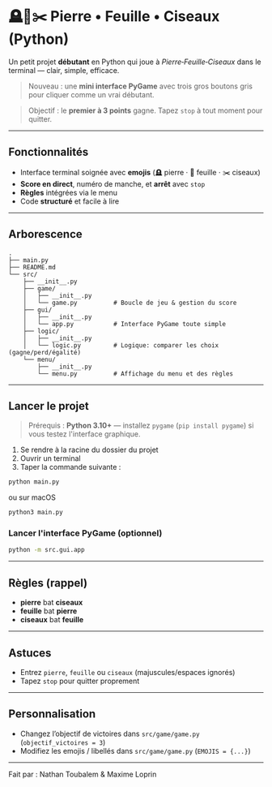 # 🪦🧻✂️ Pierre • Feuille • Ciseaux (Python)

Un petit projet **débutant** en Python qui joue à *Pierre‑Feuille‑Ciseaux* dans le terminal — clair, simple, efficace.

> Nouveau : une **mini interface PyGame** avec trois gros boutons gris pour cliquer comme un vrai débutant.

> Objectif : le **premier à 3 points** gagne. Tapez `stop` à tout moment pour quitter.

---

## Fonctionnalités
- Interface terminal soignée avec **emojis** (🪦 pierre · 🧻 feuille · ✂️ ciseaux)
- **Score en direct**, numéro de manche, et **arrêt** avec `stop`
- **Règles** intégrées via le menu
- Code **structuré** et facile à lire

---

## Arborescence
```
.
├── main.py
├── README.md
└── src/
    ├── __init__.py
    ├── game/
    │   ├── __init__.py
    │   └── game.py          # Boucle de jeu & gestion du score
    ├── gui/
    │   ├── __init__.py
    │   └── app.py           # Interface PyGame toute simple
    ├── logic/
    │   ├── __init__.py
    │   └── logic.py         # Logique: comparer les choix (gagne/perd/égalité)
    └── menu/
        ├── __init__.py
        └── menu.py          # Affichage du menu et des règles
```

---

## Lancer le projet
> Prérequis : **Python 3.10+** — installez `pygame` (`pip install pygame`) si vous testez l'interface graphique.


1. Se rendre à la racine du dossier du projet
2. Ouvrir un terminal 
3. Taper la commande suivante : 

```bash
python main.py
```
ou sur macOS
```bash
python3 main.py
```

### Lancer l'interface PyGame (optionnel)

```bash
python -m src.gui.app
```

---

## Règles (rappel)
- **pierre** bat **ciseaux**
- **feuille** bat **pierre**
- **ciseaux** bat **feuille**

---

## Astuces
- Entrez `pierre`, `feuille` ou `ciseaux` (majuscules/espaces ignorés)
- Tapez `stop` pour quitter proprement

---

## Personnalisation
- Changez l’objectif de victoires dans `src/game/game.py` (`objectif_victoires = 3`)
- Modifiez les emojis / libellés dans `src/game/game.py` (`EMOJIS = {...}`)

---

Fait par : 
Nathan Toubalem & Maxime Loprin
